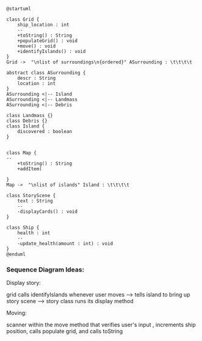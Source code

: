 ```PlantUML
@startuml

class Grid {
    ship_location : int
    --
    +toString() : String
    +populateGrid() : void
    +move() : void
    +identifyIslands() : void
}
Grid ->  "\nlist of surroundings\n{ordered}" ASurrounding : \t\t\t\t

abstract class ASurrounding {
    descr : String
    location : int 
}
ASurrounding <|-- Island
ASurrounding <|-- Landmass
ASurrounding <|-- Debris

class Landmass {}
class Debris {}
class Island {
    discovered : boolean
}


class Map {
--
    +toString() : String
    +addItem(

}
Map ->  "\nlist of islands" Island : \t\t\t\t

class StoryScene {
    text : String
    --
    -displayCards() : void
}

class Ship {
    health : int
    --
    -update_health(amount : int) : void
}
@enduml
```
### Sequence Diagram Ideas:

Display story:

grid calls identifyIslands whenever user moves --> tells island to bring up story scene -->
story class runs its display method

Moving:

scanner within the move method that verifies user's input , increments ship position, calls populate grid, 
and calls toString
